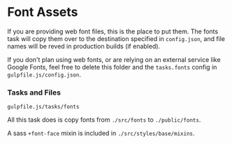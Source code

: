 # Font Assets

If you are providing web font files, this is the place to put them. The fonts task will copy them over to the destination specified in `config.json`, and file names will be reved in production builds (if enabled).

If you don't plan using web fonts, or are relying on an external service like Google Fonts, feel free to delete this folder and the `tasks.fonts` config in `gulpfile.js/config.json`.

### Tasks and Files
```
gulpfile.js/tasks/fonts
```
All this task does is copy fonts from `./src/fonts` to `./public/fonts`. 

A sass `+font-face` mixin is included in `./src/styles/base/mixins`.
